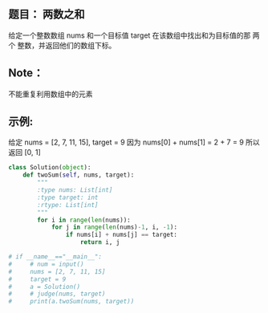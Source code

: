 ## 题目： 两数之和 
给定一个整数数组 nums 和一个目标值 target
在该数组中找出和为目标值的那 两个 整数，并返回他们的数组下标。
## Note： 
不能重复利用数组中的元素
## 示例:  
给定 nums = [2, 7, 11, 15], target = 9
因为 nums[0] + nums[1] = 2 + 7 = 9
所以返回 [0, 1]
```python
class Solution(object):
    def twoSum(self, nums, target):
        """
        :type nums: List[int]
        :type target: int
        :rtype: List[int]
        """
        for i in range(len(nums)):
            for j in range(len(nums)-1, i, -1):
                if nums[i] + nums[j] == target:
                    return i, j

# if __name__=="__main__":
#     # num = input()
#     nums = [2, 7, 11, 15]
#     target = 9
#     a = Solution()
#     # judge(nums, target)
#     print(a.twoSum(nums, target))
```
